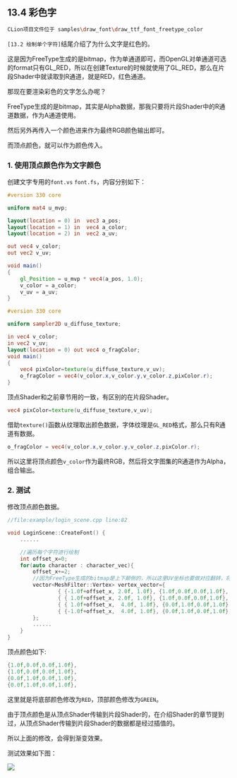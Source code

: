 ## 13.4 彩色字

```bash
CLion项目文件位于 samples\draw_font\draw_ttf_font_freetype_color
```

`[13.2 绘制单个字符]`结尾介绍了为什么文字是红色的。

这是因为FreeType生成的是bitmap，作为单通道即可，而OpenGL对单通道可选的format只有GL_RED，所以在创建Texture的时候就使用了GL_RED，那么在片段Shader中就读取到R通道，就是RED，红色通道。

那现在要渲染彩色的文字怎么办呢？

FreeType生成的是bitmap，其实是Alpha数据，那我只要将片段Shader中的R通道数据，作为A通道使用。

然后另外再传入一个颜色进来作为最终RGB颜色输出即可。

而顶点颜色，就可以作为颜色传入。

### 1. 使用顶点颜色作为文字颜色

创建文字专用的`font.vs` `font.fs`，内容分别如下：

```glsl
#version 330 core

uniform mat4 u_mvp;

layout(location = 0) in  vec3 a_pos;
layout(location = 1) in  vec4 a_color;
layout(location = 2) in  vec2 a_uv;

out vec4 v_color;
out vec2 v_uv;

void main()
{
    gl_Position = u_mvp * vec4(a_pos, 1.0);
    v_color = a_color;
    v_uv = a_uv;
}
```

```glsl
#version 330 core

uniform sampler2D u_diffuse_texture;

in vec4 v_color;
in vec2 v_uv;
layout(location = 0) out vec4 o_fragColor;
void main()
{
    vec4 pixColor=texture(u_diffuse_texture,v_uv);
    o_fragColor = vec4(v_color.x,v_color.y,v_color.z,pixColor.r);
}
```

顶点Shader和之前章节用的一致，有区别的在片段Shader。

```glsl
vec4 pixColor=texture(u_diffuse_texture,v_uv);
```

借助`texture()`函数从纹理取出颜色数据，字体纹理是`GL_RED`格式，那么只有R通道有数据。

```glsl
o_fragColor = vec4(v_color.x,v_color.y,v_color.z,pixColor.r);
```

所以这里将顶点颜色`v_color`作为最终RGB，然后将文字图集的R通道作为Alpha，组合输出。

### 2. 测试

修改顶点颜色数据。

```c++
//file:example/login_scene.cpp line:82

void LoginScene::CreateFont() {
    ......

    //遍历每个字符进行绘制
    int offset_x=0;
    for(auto character : character_vec){
        offset_x+=2;
        //因为FreeType生成的bitmap是上下颠倒的，所以这里UV坐标也要做对应翻转，将左上角作为零点。
        vector<MeshFilter::Vertex> vertex_vector={
                { {-1.0f+offset_x, 2.0f, 1.0f}, {1.0f,0.0f,0.0f,1.0f},   {character->left_top_x_, character->right_bottom_y_} },
                { { 1.0f+offset_x, 2.0f, 1.0f}, {1.0f,0.0f,0.0f,1.0f},   {character->right_bottom_x_, character->right_bottom_y_} },
                { { 1.0f+offset_x,  4.0f, 1.0f}, {0.0f,1.0f,0.0f,1.0f},   {character->right_bottom_x_, character->left_top_y_} },
                { {-1.0f+offset_x,  4.0f, 1.0f}, {0.0f,1.0f,0.0f,1.0f},   {character->left_top_x_, character->left_top_y_} }
        };
        ......
    }
}
```

顶点颜色如下:

```c++
{1.0f,0.0f,0.0f,1.0f}, 
{1.0f,0.0f,0.0f,1.0f}, 
{0.0f,1.0f,0.0f,1.0f},
{0.0f,1.0f,0.0f,1.0f},
```

这里就是将底部颜色修改为`RED`，顶部颜色修改为`GREEN`。

由于顶点颜色是从顶点Shader传输到片段Shader的，在介绍Shader的章节提到过，从顶点Shader传输到片段Shader的数据都是经过插值的。

所以上面的修改，会得到渐变效果。

测试效果如下图：

![](../../imgs/draw_font/draw_ttf_font_freetype_color/draw_color_font.jpg)

